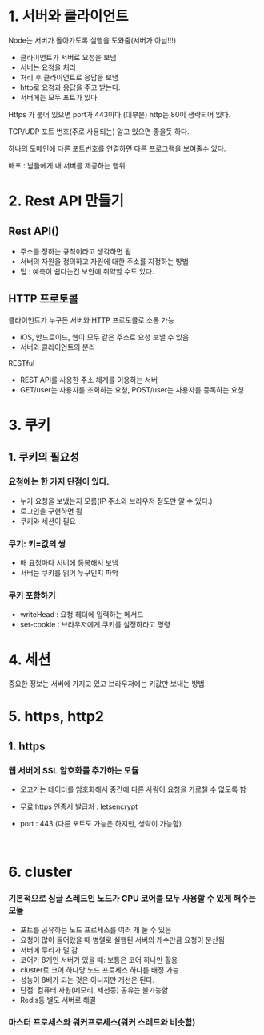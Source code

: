# 1. 서버와 클라이언트

Node는 서버가 돌아가도록 실행을 도와줌(서버가 아님!!!)

- 클라이언트가 서버로 요청을 보냄
- 서버는 요청을 처리
- 처리 후 클라이언트로 응답을 보냄
- http로 요청과 응답을 주고 받는다.
- 서버에는 모두 포트가 있다.

Https 가 붙어 있으면 port가 443이다.(대부분)
http는 80이 생략되어 있다.

TCP/UDP 포트 번호(주로 사용되는) 알고 있으면 좋을듯 하다.

하나의 도메인에 다른 포트번호를 연결하면 다른 프로그램을 보여줄수 있다.

배포 : 남들에게 내 서버를 제공하는 행위

# 2. Rest API 만들기

## Rest API()

- 주소를 정하는 규칙이라고 생각하면 됨
- 서버의 자원을 정의하고 자원에 대한 주소를 지정하는 방법
- 팁 : 예측이 쉽다는건 보안에 취약할 수도 있다.

## HTTP 프로토콜

클라이언트가 누구든 서버와 HTTP 프로토콜로 소통 가능

- iOS, 안드로이드, 웹이 모두 같은 주소로 요청 보낼 수 있음
- 서버와 클라이언트의 분리

RESTful

- REST API를 사용한 주소 체계를 이용하는 서버
- GET/user는 사용자를 조회하는 요청, POST/user는 사용자를 등록하는 요청

# 3. 쿠키

## 1. 쿠키의 필요성

### 요청에는 한 가지 단점이 있다.

- 누가 요청을 보냈는지 모름(IP 주소와 브라우저 정도만 알 수 있다.)
- 로그인을 구현하면 됨
- 쿠키와 세션이 필요

### 쿠기: 키=값의 쌍

- 매 요청마다 서버에 동봉해서 보냄
- 서버는 쿠키를 읽어 누구인지 파악

### 쿠키 포함하기

- writeHead : 요청 헤더에 입력하는 메서드
- set-cookie : 브라우저에게 쿠키를 설정하라고 명령

# 4. 세션

중요한 정보는 서버에 가지고 있고 브라우저에는 키값만 보내는 방법

# 5. https, http2

## 1. https

### 웹 서버에 SSL 암호화를 추가하는 모듈

- 오고가는 데이터를 암호화해서 중간에 다른 사람이 요청을 가로챌 수 없도록 함
- 무료 https 인증서 발급처 : letsencrypt
- port : 443 (다른 포트도 가능은 하지만, 생략이 가능함)

  <br>

# 6. cluster

### 기본적으로 싱글 스레드인 노드가 CPU 코어를 모두 사용할 수 있게 해주는 모듈

- 포트를 공유하는 노드 프로세스를 여러 개 둘 수 있음
- 요청이 많이 들어왔을 때 병렬로 실행된 서버의 개수만큼 요청이 분산됨
- 서버에 무리가 덜 감
- 코어가 8개인 서버가 있을 때: 보통은 코어 하나만 활용
- cluster로 코어 하나당 노드 프로세스 하나를 배정 가능
- 성능이 8배가 되는 것은 아니지만 개선은 된다.
- 단점: 컴퓨터 자원(메모리, 세션등) 공유는 불가능함
- Redis등 별도 서버로 해결

### 마스터 프로세스와 워커프로세스(워커 스레드와 비슷함)
